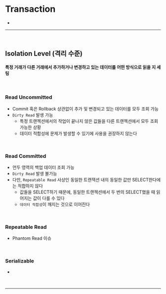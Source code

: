 # Transaction
> 
* 

<hr>
<br>

## Isolation Level (격리 수준)
#### 특정 거래가 다른 거래에서 추가하거나 변경하고 있는 데이터를 어떤 방식으로 읽을 지 세팅

<br>

### Read Uncommitted
* Commit 혹은 Rollback 상관없이 추가 및 변경되고 있는 데이터를 모두 조회 가능
* `Dirty Read` 발생 가능
  * 특정 트랜젝션에서의 작업이 끝나지 않은 값들을 다른 트랜젝션에서 모두 조회 가능한 상황
  * 데이터 적합성에 문제가 발생할 수 있기에 사용을 권장하지 않는다

<br>

### Read Committed
* 언두 영역의 백업 데이터 조회 가능
* `Dirty Read` 발생 불가능 
* 다만, `Repeatable Read` 사상인 동일한 트랜잭션 내의 동일한 값만 SELECT한다에는 적합하지 않다
  * 값들을 SELECT하기 때문에, 동일한 트랜젝션에서 두 번의 SELECT했을 때 읽어지는 값이 다를 수 있다
  * `데이터 적합성`이 깨지는 것으로 이어진다

<br>

### Repeatable Read
* Phantom Read 이슈

<br>

### Serializable
* 

<br>
<hr>
<br>
